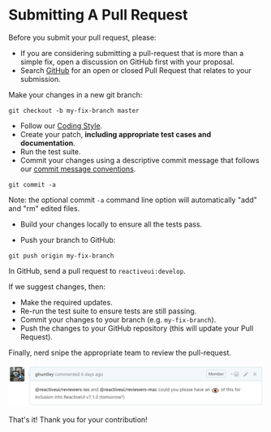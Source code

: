 # Submitting A Pull Request

Before you submit your pull request, please:

* If you are considering submitting a pull-request that is more than a simple fix, open a discussion on GitHub first with your proposal.
* Search [GitHub](https://github.com/reactiveui/reactiveui/pulls) for an open or closed Pull Request that relates to your submission. 

Make your changes in a new git branch:

```shell
git checkout -b my-fix-branch master
```

* Follow our [Coding Style](code-style.md).
* Create your patch, **including appropriate test cases and documentation**.
* Run the test suite.
* Commit your changes using a descriptive commit message that follows our [commit message conventions](commit-message-convention.md).

```shell
git commit -a
```

Note: the optional commit `-a` command line option will automatically "add" and "rm" edited files.

* Build your changes locally to ensure all the tests pass.

* Push your branch to GitHub:

```shell
git push origin my-fix-branch
```

In GitHub, send a pull request to `reactiveui:develop`.

If we suggest changes, then:

* Make the required updates.
* Re-run the test suite to ensure tests are still passing.
* Commit your changes to your branch (e.g. `my-fix-branch`).
* Push the changes to your GitHub repository (this will update your Pull Request).

Finally, nerd snipe the appropriate team to review the pull-request.

![](/en/images/contributing/nerd-snipe-the-appropriate-review-team.png)

That's it! Thank you for your contribution!